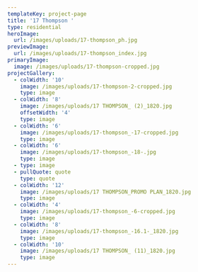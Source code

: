 ```yaml
---
templateKey: project-page
title: '17 Thompson '
type: residential
heroImage:
  url: /images/uploads/17-thompson_ph.jpg
previewImage:
  url: /images/uploads/17-thompson_index.jpg
primaryImage:
  image: /images/uploads/17-thompson-cropped.jpg
projectGallery:
  - colWidth: '10'
    image: /images/uploads/17-thompson-2-cropped.jpg
    type: image
  - colWidth: '8'
    image: /images/uploads/17 THOMPSON_ (2)_1820.jpg
    offsetWidth: '4'
    type: image
  - colWidth: '6'
    image: /images/uploads/17-thompson_-17-cropped.jpg
    type: image
  - colWidth: '6'
    image: /images/uploads/17-thompson_-18-.jpg
    type: image
  - type: image
  - pullQuote: quote
    type: quote
  - colWidth: '12'
    image: /images/uploads/17 THOMPSON_PROMO PLAN_1820.jpg
    type: image
  - colWidth: '4'
    image: /images/uploads/17-thompson_-6-cropped.jpg
    type: image
  - colWidth: '8'
    image: /images/uploads/17-thompson_-16.1-_1820.jpg
    type: image
  - colWidth: '10'
    image: /images/uploads/17 THOMPSON_ (11)_1820.jpg
    type: image
---
```


